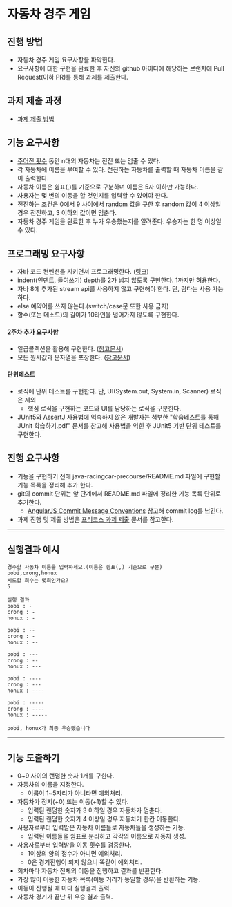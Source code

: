 # 자동차 경주 게임

## 진행 방법
* 자동차 경주 게임 요구사항을 파악한다.
* 요구사항에 대한 구현을 완료한 후 자신의 github 아이디에 해당하는 브랜치에 Pull Request(이하 PR)를 통해 과제를 제출한다.

## 과제 제출 과정
* [과제 제출 방법](https://github.com/next-step/nextstep-docs/tree/master/precourse)

## 기능 요구사항
* <u>주어진 횟수</u> 동안 n대의 자동차는 전진 또는 멈출 수 있다.
* 각 자동차에 이름을 부여할 수 있다. 전진하는 자동차를 출력할 때 자동차 이름을 같이 출력한다.
* 자동차 이름은 쉼표(,)를 기준으로 구분하며 이름은 5자 이하만 가능하다.
* 사용자는 몇 번의 이동을 할 것인지를 입력할 수 있어야 한다.
* 전진하는 조건은 0에서 9 사이에서 random 값을 구한 후 random 값이 4 이상일 경우 전진하고, 3 이하의 값이면 멈춘다.
* 자동차 경주 게임을 완료한 후 누가 우승했는지를 알려준다. 우승자는 한 명 이상일 수 있다.

## 프로그래밍 요구사항
* 자바 코드 컨벤션을 지키면서 프로그래밍한다. ([링크](https://naver.github.io/hackday-conventions-java/))
* indent(인덴트, 들여쓰기) depth를 2가 넘지 않도록 구현한다. 1까지만 허용한다.
* 자바 8에 추가된 stream api를 사용하지 않고 구현해야 한다. 단, 람다는 사용 가능하다.
* else 예약어를 쓰지 않는다.(switch/case문 또한 사용 금지)
* 함수(또는 메소드)의 길이가 10라인을 넘어가지 않도록 구현한다.
#### 2주차 추가 요구사항
* 일급콜렉션을 활용해 구현한다. ([참고문서](https://developerfarm.wordpress.com/2012/02/01/object_calisthenics_/))
* 모든 원시값과 문자열을 포장한다. ([참고문서](https://developerfarm.wordpress.com/2012/01/27/object_calisthenics_4))
#### 단위테스트
* 로직에 단위 테스트를 구현한다. 단, UI(System.out, System.in, Scanner) 로직은 제외
    - 핵심 로직을 구현하는 코드와 UI를 담당하는 로직을 구분한다.
* JUnit5와 AssertJ 사용법에 익숙하지 않은 개발자는 첨부한 "학습테스트를 통해 JUnit 학습하기.pdf" 문서를 참고해 사용법을 익힌 후 JUnit5 기반 단위 테스트를 구현한다.

## 진행 요구사항
* 기능을 구현하기 전에 java-racingcar-precourse/README.md 파일에 구현할 기능 목록을 정리해 추가 한다.
* git의 commit 단위는 앞 단계에서 README.md 파일에 정리한 기능 목록 단위로 추가한다.
    - [AngularJS Commit Message Conventions](https://gist.github.com/stephenparish/9941e89d80e2bc58a153) 참고해 commit log를 남긴다.
* 과제 진행 및 제출 방법은 [프리코스 과제 제출](https://github.com/next-step/nextstep-docs/blob/master/precourse) 문서를 참고한다.

***
## 실행결과 예시
```
경주할 자동차 이름을 입력하세요.(이름은 쉼표(,) 기준으로 구분)
pobi,crong,honux
시도할 회수는 몇회인가요?
5

실행 결과 
pobi : - 
crong : - 
honux : -

pobi : -- 
crong : - 
honux : --

pobi : --- 
crong : --
honux : ---

pobi : ---- 
crong : --- 
honux : ----

pobi : ----- 
crong : ---- 
honux : -----

pobi, honux가 최종 우승했습니다
```

***
## 기능 도출하기
- 0~9 사이의 랜덤한 숫자 1개를 구한다.
- 자동차의 이름을 지정한다.
    - 이름이 1~5자리가 아니라면 예외처리.
- 자동차가 정지(+0) 또는 이동(+1)할 수 있다.
    - 입력된 랜덤한 숫자가 3 이하일 경우 자동차가 멈춘다.
    - 입력된 랜덤한 숫자가 4 이상일 경우 자동차가 한칸 이동한다.
- 사용자로부터 입력받은 자동차 이름들로 자동차들을 생성하는 기능.
    - 입력된 이름들을 쉼표로 분리하고 각각의 이름으로 자동차 생성.
- 사용자로부터 입력받을 이동 횟수를 검증한다.
    - 1이상의 양의 정수가 아니면 예외처리.
    - 0은 경기진행이 되지 않으니 똑같이 예외처리.
- 회차마다 자동차 전체의 이동을 진행하고 결과를 반환한다.
- 가장 많이 이동한 자동차 목록(이동 거리가 동일할 경우)을 반환하는 기능.
- 이동이 진행될 때 마다 실행결과 출력.
- 자동차 경기가 끝난 뒤 우승 결과 출력.
